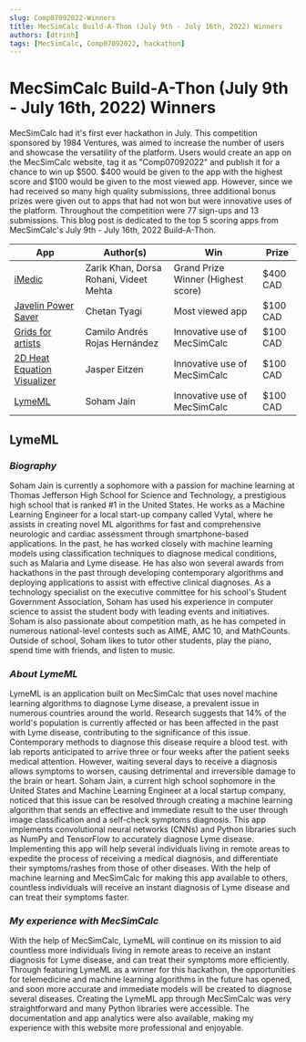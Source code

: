 ```yaml
---
slug: Comp07092022-Winners
title: MecSimCalc Build-A-Thon (July 9th - July 16th, 2022) Winners
authors: [dtrinh]
tags: [MecSimCalc, Comp07092022, hackathon]
---
```


# MecSimCalc Build-A-Thon (July 9th - July 16th, 2022) Winners

MecSimCalc had it's first ever hackathon in July. This competition sponsored by 1984 Ventures, was aimed to increase the number of users and showcase the versatility of the platform. Users would create an app on the MecSimCalc website, tag it as "Comp07092022" and publish it for a chance to win up $500. $400 would be given to the app with the highest score and $100 would be given to the most viewed app. However, since we had received so many high quality submissions, three additional bonus prizes were given out to apps that had not won but were innovative uses of the platform. Throughout the competition were 77 sign-ups and 13 submissions. This blog post is dedicated to the top 5 scoring apps from MecSimCalc's July 9th - July 16th, 2022 Build-A-Thon.

| App | Author(s) | Win | Prize |
| ----- | ----- | ----- | ----- |
| [iMedic](https://mecsimcalc.com/app/6179554/%F0%9D%90%A2_%F0%9D%90%8C_%F0%9D%90%9E_%F0%9D%90%9D_%F0%9D%90%A2_%F0%9D%90%9C_high_tech_accessible_care_%F0%9D%90%85_%F0%9D%90%A8_%F0%9D%90%AB_%F0%9D%90%80_%F0%9D%90%A5_%F0%9D%90%A5) | Zarik Khan, Dorsa Rohani, Videet Mehta | Grand Prize Winner (Highest score) | $400 CAD |
[Javelin Power Saver](https://mecsimcalc.com/app/1569496/javelin_power_saver_cuts_your_electricity_bill_smartly) | Chetan Tyagi | Most viewed app | $100 CAD |
[Grids for artists](https://mecsimcalc.com/app/5416553/grids_for_artists) | Camilo Andrés Rojas Hernández | Innovative use of MecSimCalc | $100 CAD | 
[2D Heat Equation Visualizer](https://mecsimcalc.com/app/5317027/2_d_heat_equation_visualizer) | Jasper Eitzen | Innovative use of MecSimCalc | $100 CAD |
[LymeML](https://mecsimcalc.com/app/4663263/lyme_ml) | Soham Jain | Innovative use of MecSimCalc | $100 CAD |

## **LymeML**

### ___Biography___

Soham Jain is currently a sophomore with a passion for machine learning at Thomas Jefferson High School for Science and Technology, a prestigious high school that is ranked #1 in the United States. He works as a Machine Learning Engineer for a local start-up company called Vytal, where he assists in creating novel ML algorithms for fast and comprehensive neurologic and cardiac assessment through smartphone-based applications. In the past, he has worked closely with machine learning models using classification techniques to diagnose medical conditions, such as Malaria and Lyme disease. He has also won several awards from hackathons in the past through developing contemporary algorithms and deploying applications to assist with effective clinical diagnoses. As a technology specialist on the executive committee for his school's Student Government Association, Soham has used his experience in computer science to assist the student body with leading events and initiatives. Soham is also passionate about competition math, as he has competed in numerous national-level contests such as AIME, AMC 10, and MathCounts. Outside of school, Soham likes to tutor other students, play the piano, spend time with friends, and listen to music.

### ___About LymeML___

LymeML is an application built on MecSimCalc that uses novel machine learning algorithms to diagnose Lyme disease, a prevalent issue in numerous countries around the world. Research suggests that 14% of the world's population is currently affected or has been affected in the past with Lyme disease, contributing to the significance of this issue. Contemporary methods to diagnose this disease require a blood test. with lab reports anticipated to arrive three or four weeks after the patient seeks medical attention. However, waiting several days to receive a diagnosis allows symptoms to worsen, causing detrimental and irreversible damage to the brain or heart. Soham Jain, a current high school sophomore in the United States and Machine Learning Engineer at a local startup company, noticed that this issue can be resolved through creating a machine learning algorithm that sends an effective and immediate result to the user through image classification and a self-check symptoms diagnosis. This app implements convolutional neural networks (CNNs) and Python libraries such as NumPy and TensorFlow to accurately diagnose Lyme disease. Implementing this app will help several individuals living in remote areas to expedite the process of receiving a medical diagnosis, and differentiate their symptoms/rashes from those of other diseases. With the help of machine learning and MecSimCalc for making this app available to others, countless individuals will receive an instant diagnosis of Lyme disease and can treat their symptoms faster.

### ___My experience with MecSimCalc___
With the help of MecSimCalc, LymeML will continue on its mission to aid countless more individuals living in remote areas to receive an instant diagnosis for Lyme disease, and can treat their symptoms more efficiently. Through featuring LymeML as a winner for this hackathon, the opportunities for telemedicine and machine learning algorithms in the future has opened, and soon more accurate and immediate models will be created to diagnose several diseases. Creating the LymeML app through MecSimCalc was very straightforward and many Python libraries were accessible. The documentation and app analytics were also available, making my experience with this website more professional and enjoyable.
